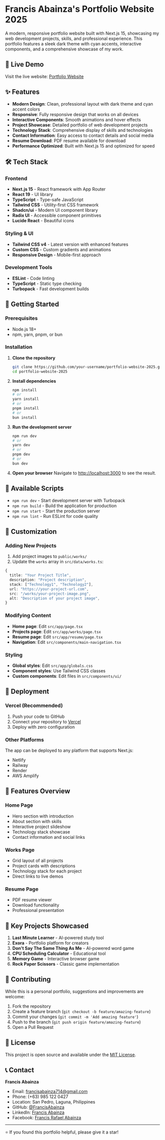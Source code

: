 # Francis Abainza's Portfolio Website 2025

A modern, responsive portfolio website built with Next.js 15, showcasing my web development projects, skills, and professional experience. This portfolio features a sleek dark theme with cyan accents, interactive components, and a comprehensive showcase of my work.

## 🚀 Live Demo

Visit the live website: [Portfolio Website](https://your-portfolio-url.com)

## ✨ Features

- **Modern Design**: Clean, professional layout with dark theme and cyan accent colors
- **Responsive**: Fully responsive design that works on all devices
- **Interactive Components**: Smooth animations and hover effects
- **Project Showcase**: Detailed portfolio of web development projects
- **Technology Stack**: Comprehensive display of skills and technologies
- **Contact Information**: Easy access to contact details and social media
- **Resume Download**: PDF resume available for download
- **Performance Optimized**: Built with Next.js 15 and optimized for speed

## 🛠️ Tech Stack

### Frontend
- **Next.js 15** - React framework with App Router
- **React 19** - UI library
- **TypeScript** - Type-safe JavaScript
- **Tailwind CSS** - Utility-first CSS framework
- **Shadcn/ui** - Modern UI component library
- **Radix UI** - Accessible component primitives
- **Lucide React** - Beautiful icons

### Styling & UI
- **Tailwind CSS v4** - Latest version with enhanced features
- **Custom CSS** - Custom gradients and animations
- **Responsive Design** - Mobile-first approach

### Development Tools
- **ESLint** - Code linting
- **TypeScript** - Static type checking
- **Turbopack** - Fast development builds

## 🚀 Getting Started

### Prerequisites

- Node.js 18+ 
- npm, yarn, pnpm, or bun

### Installation

1. **Clone the repository**
   ```bash
   git clone https://github.com/your-username/portfolio-website-2025.git
   cd portfolio-website-2025
   ```

2. **Install dependencies**
   ```bash
   npm install
   # or
   yarn install
   # or
   pnpm install
   # or
   bun install
   ```

3. **Run the development server**
   ```bash
   npm run dev
   # or
   yarn dev
   # or
   pnpm dev
   # or
   bun dev
   ```

4. **Open your browser**
   Navigate to [http://localhost:3000](http://localhost:3000) to see the result.

## 📝 Available Scripts

- `npm run dev` - Start development server with Turbopack
- `npm run build` - Build the application for production
- `npm run start` - Start the production server
- `npm run lint` - Run ESLint for code quality

## 🎨 Customization

### Adding New Projects

1. Add project images to `public/works/`
2. Update the `works` array in `src/data/works.ts`:

```typescript
{
  title: "Your Project Title",
  description: "Project description",
  stack: ["Technology1", "Technology2"],
  url: "https://your-project-url.com",
  src: "/works/your-project-image.png",
  alt: "Description of your project image",
}
```

### Modifying Content

- **Home page**: Edit `src/app/page.tsx`
- **Projects page**: Edit `src/app/works/page.tsx`
- **Resume page**: Edit `src/app/resume/page.tsx`
- **Navigation**: Edit `src/components/main-navigation.tsx`

### Styling

- **Global styles**: Edit `src/app/globals.css`
- **Component styles**: Use Tailwind CSS classes
- **Custom components**: Edit files in `src/components/ui/`

## 🚀 Deployment

### Vercel (Recommended)

1. Push your code to GitHub
2. Connect your repository to [Vercel](https://vercel.com)
3. Deploy with zero configuration

### Other Platforms

The app can be deployed to any platform that supports Next.js:
- Netlify
- Railway
- Render
- AWS Amplify

## 📱 Features Overview

### Home Page
- Hero section with introduction
- About section with skills
- Interactive project slideshow
- Technology stack showcase
- Contact information and social links

### Works Page
- Grid layout of all projects
- Project cards with descriptions
- Technology stack for each project
- Direct links to live demos

### Resume Page
- PDF resume viewer
- Download functionality
- Professional presentation

## 🎯 Key Projects Showcased

1. **Last Minute Learner** - AI-powered study tool
2. **Exora** - Portfolio platform for creators
3. **Don't Say The Same Thing As Me** - AI-powered word game
4. **CPU Scheduling Calculator** - Educational tool
5. **Memory Game** - Interactive browser game
6. **Rock Paper Scissors** - Classic game implementation

## 🤝 Contributing

While this is a personal portfolio, suggestions and improvements are welcome:

1. Fork the repository
2. Create a feature branch (`git checkout -b feature/amazing-feature`)
3. Commit your changes (`git commit -m 'Add amazing feature'`)
4. Push to the branch (`git push origin feature/amazing-feature`)
5. Open a Pull Request

## 📄 License

This project is open source and available under the [MIT License](LICENSE).

## 📞 Contact

**Francis Abainza**
- Email: francisabainza714@gmail.com
- Phone: (+63) 985 122 0427
- Location: San Pedro, Laguna, Philippines
- GitHub: [@FrancisAbainza](https://github.com/FrancisAbainza)
- LinkedIn: [Francis Abainza](https://www.linkedin.com/in/francis-abainza-8813a0282/)
- Facebook: [Francis Rafael Abainza](https://www.facebook.com/francisrafael.abainza/)

---

⭐ If you found this portfolio helpful, please give it a star!

